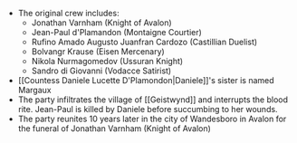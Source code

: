 - The original crew includes:
	-  Jonathan Varnham (Knight of Avalon)
	- Jean-Paul d'Plamandon (Montaigne Courtier)
	- Rufino Amado Augusto Juanfran Cardozo (Castillian Duelist)
	- Bolvangr Krause (Eisen Mercenary)
	- Nikola Nurmagomedov (Ussuran Knight)
	- Sandro di Giovanni (Vodacce Satirist)
- [[Countess Daniele Lucette D'Plamondon|Daniele]]'s sister is named Margaux
- The party infiltrates the village of [[Geistwynd]] and interrupts the blood rite.  Jean-Paul is killed by Daniele before succumbing to her wounds.
- The party reunites 10 years later in the city of Wandesboro in Avalon for the funeral of Jonathan Varnham (Knight of Avalon)